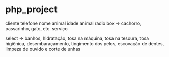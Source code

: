 # php_project
cliente
telefone
nome animal
idade
animal radio box -> cachorro, passarinho, gato, etc.
serviço 

select -> banhos, hidratação, tosa na máquina, tosa na tesoura, tosa higiênica, desembaraçamento, tingimento dos pelos, escovação de dentes, limpeza de ouvido e corte de unhas

